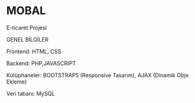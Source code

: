 # MOBAL
E-ticaret Projesi
 
GENEL BİLGİLER

Frontend: HTML, CSS

Backend: PHP,JAVASCRIPT

Kütüphaneler: BOOTSTRAP5 (Responsive Tasarım), AJAX (Dinamik Obje Ekleme)

Veri tabanı: MySQL
